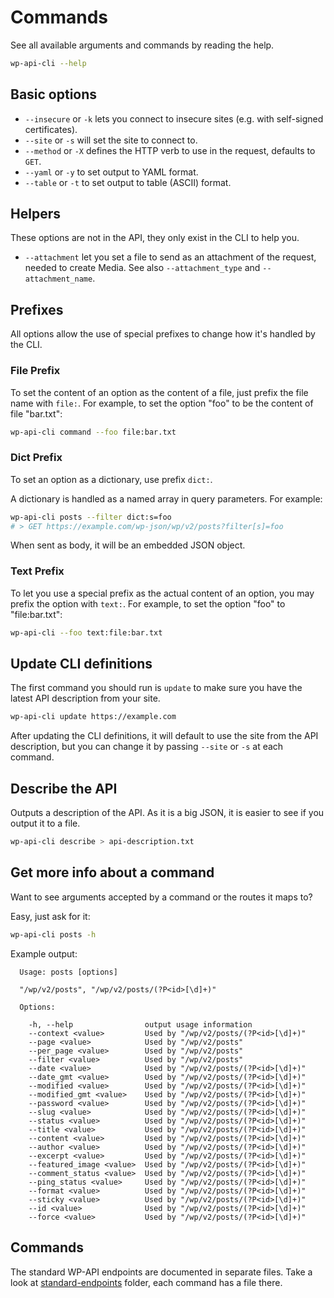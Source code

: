 Commands
========

See all available arguments and commands by reading the help.

```bash
wp-api-cli --help
```

Basic options
-------------

- `--insecure` or `-k` lets you connect to insecure sites (e.g. with self-signed certificates).
- `--site` or `-s` will set the site to connect to.
- `--method` or `-X` defines the HTTP verb to use in the request, defaults to `GET`.
- `--yaml` or `-y` to set output to YAML format.
- `--table` or `-t` to set output to table (ASCII) format.

Helpers
-------

These options are not in the API, they only exist in the CLI to help you.

- `--attachment` let you set a file to send as an attachment of the request, needed to create Media. See also `--attachment_type` and `--attachment_name`.

Prefixes
--------

All options allow the use of special prefixes to change how it's handled by the CLI.

### File Prefix

To set the content of an option as the content of a file, just prefix the file name with `file:`.
For example, to set the option "foo" to be the content of file "bar.txt":

```bash
wp-api-cli command --foo file:bar.txt
```

### Dict Prefix

To set an option as a dictionary, use prefix `dict:`.

A dictionary is handled as a named array in query parameters. For example:

```bash
wp-api-cli posts --filter dict:s=foo
# > GET https://example.com/wp-json/wp/v2/posts?filter[s]=foo
```

When sent as body, it will be an embedded JSON object.

### Text Prefix

To let you use a special prefix as the actual content of an option, you may prefix the option with `text:`.
For example, to set the option "foo" to "file:bar.txt":

```bash
wp-api-cli --foo text:file:bar.txt
```

Update CLI definitions
----------------------

The first command you should run is `update` to make sure you have the latest API description from your site.

```bash
wp-api-cli update https://example.com
```

After updating the CLI definitions, it will default to use the site from the API description, but you can change it
by passing `--site` or `-s` at each command.

Describe the API
----------------

Outputs a description of the API. As it is a big JSON, it is easier to see if you output it to a file.

```bash
wp-api-cli describe > api-description.txt
```

Get more info about a command
-----------------------------

Want to see arguments accepted by a command or the routes it maps to?

Easy, just ask for it:

```bash
wp-api-cli posts -h
```

Example output:

```
  Usage: posts [options]

  "/wp/v2/posts", "/wp/v2/posts/(?P<id>[\d]+)"

  Options:

    -h, --help                output usage information
    --context <value>         Used by "/wp/v2/posts/(?P<id>[\d]+)"
    --page <value>            Used by "/wp/v2/posts"
    --per_page <value>        Used by "/wp/v2/posts"
    --filter <value>          Used by "/wp/v2/posts"
    --date <value>            Used by "/wp/v2/posts/(?P<id>[\d]+)"
    --date_gmt <value>        Used by "/wp/v2/posts/(?P<id>[\d]+)"
    --modified <value>        Used by "/wp/v2/posts/(?P<id>[\d]+)"
    --modified_gmt <value>    Used by "/wp/v2/posts/(?P<id>[\d]+)"
    --password <value>        Used by "/wp/v2/posts/(?P<id>[\d]+)"
    --slug <value>            Used by "/wp/v2/posts/(?P<id>[\d]+)"
    --status <value>          Used by "/wp/v2/posts/(?P<id>[\d]+)"
    --title <value>           Used by "/wp/v2/posts/(?P<id>[\d]+)"
    --content <value>         Used by "/wp/v2/posts/(?P<id>[\d]+)"
    --author <value>          Used by "/wp/v2/posts/(?P<id>[\d]+)"
    --excerpt <value>         Used by "/wp/v2/posts/(?P<id>[\d]+)"
    --featured_image <value>  Used by "/wp/v2/posts/(?P<id>[\d]+)"
    --comment_status <value>  Used by "/wp/v2/posts/(?P<id>[\d]+)"
    --ping_status <value>     Used by "/wp/v2/posts/(?P<id>[\d]+)"
    --format <value>          Used by "/wp/v2/posts/(?P<id>[\d]+)"
    --sticky <value>          Used by "/wp/v2/posts/(?P<id>[\d]+)"
    --id <value>              Used by "/wp/v2/posts/(?P<id>[\d]+)"
    --force <value>           Used by "/wp/v2/posts/(?P<id>[\d]+)"
```

Commands
--------

The standard WP-API endpoints are documented in separate files. Take a look at [standard-endpoints](standard-endpoints/) folder, each command has a file there.
